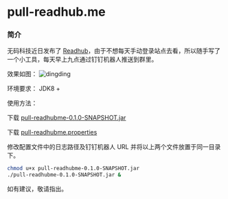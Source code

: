 # pull-readhub.me

### 简介
无码科技近日发布了 [Readhub](https://readhub.me/)，由于不想每天手动登录站点去看，所以随手写了一个小工具，每天早上九点通过钉钉机器人推送到群里。

效果如图：
![dingding](https://storage.tianshuang.me/pull-readhubme/dingtalk.jpg)

环境要求：
JDK8 +

使用方法：

下载 [pull-readhubme-0.1.0-SNAPSHOT.jar](https://storage.tianshuang.me/pull-readhubme/pull-readhubme-0.1.0-SNAPSHOT.jar)

下载 [pull-readhubme.properties](https://storage.tianshuang.me/pull-readhubme/pull-readhubme.properties)

修改配置文件中的日志路径及钉钉机器人 URL 并将以上两个文件放置于同一目录下。

```Bash
chmod u+x pull-readhubme-0.1.0-SNAPSHOT.jar
./pull-readhubme-0.1.0-SNAPSHOT.jar &
```

如有建议，敬请指出。
